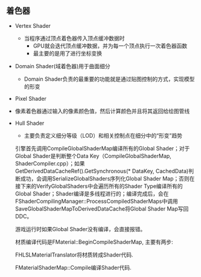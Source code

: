 ## 着色器

- Vertex Shader
  - 当程序通过顶点着色器传入顶点缓冲数据时
    - GPU就会迭代顶点缓冲数据，并为每一个顶点执行一次着色器函数
    - 最主要的是用了进行坐标变换

- Domain Shader(域着色器)用于曲面细分
  - Domain Shader负责的最重要的功能就是通过贴图控制的方式，实现模型的形变

-  Pixel Shader
  - 像素着色器通过输入的像素颜色值，然后计算颜色并且将其返回给绘图管线

- Hull Shader
  - 主要负责定义细分等级（LOD）和相关控制点在细分中的“形变”趋势




  引擎首先调用CompileGlobalShaderMap编译所有的Global Shader；对于Global Shader是判断整个Data Key（CompileGlobalShaderMap, ShaderCompiler.cpp）；如果GetDerivedDataCacheRef().GetSynchronous(* DataKey, CachedData)判断成功，会调用SerializeGlobalShaders序列化Global Shader Map；否则在接下来的VerifyGlobalShaders中会遍历所有的Shader Type编译所有的Global Shader；Shader编译是多线程进行的；编译完成后，会在FShaderCompilingManager::ProcessCompiledShaderMaps中调用SaveGlobalShaderMapToDerivedDataCache将Global Shader Map写回DDC。


  游戏运行时如果Global Shader没有编译，会直接报错。



  材质编译代码是FMaterial::BeginCompileShaderMap, 主要有两步:

   FHLSLMaterialTranslator将材质转成Shader代码.

   FMaterialShaderMap::Compile编译Shader代码.
